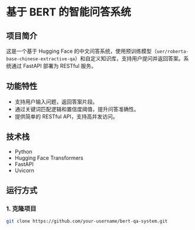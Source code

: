 # 基于 BERT 的智能问答系统

## 项目简介
这是一个基于 Hugging Face 的中文问答系统，使用预训练模型（`uer/roberta-base-chinese-extractive-qa`）和自定义知识库，支持用户提问并返回答案。系统通过 FastAPI 部署为 RESTful 服务。

## 功能特性
- 支持用户输入问题，返回答案片段。
- 通过关键词匹配逻辑和置信度阈值，提升问答准确性。
- 提供简单的 RESTful API，支持高并发访问。

## 技术栈
- Python
- Hugging Face Transformers
- FastAPI
- Uvicorn

## 运行方式

### 1. 克隆项目
```bash
git clone https://github.com/your-username/bert-qa-system.git
